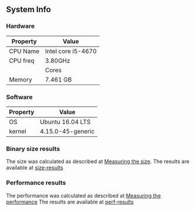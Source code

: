 ## System Info
  
### Hardware

 | Property | Value |
 | ---------| --------------------| 
 | CPU Name | Intel core i5-4670 |
  | CPU freq | 3.80GHz |
    | Cores | 4 |
  | Memory | 7.461 GB |
  
### Software

 | Property | Value |  
   | ---------| --------------------| 
   | OS | Ubuntu 16.04 LTS |
  |kernel | 4.15.0-45-generic | 

### Binary size results 

The size was calculated as described at [Measuring the size](../readme.md).
The results are available at [size-results](./size/README.md)

### Performance results

The performance was calculated as described at [Measuring the performance](../readme.md)
The results are available at [perf-results](./perf/README.md)
